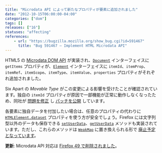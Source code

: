 ```yaml
---
title: "Microdata API によって新たなプロパティが要素に追加されました"
date: "2012-10-15T06:00:00-04:00"
categories: ["dom"]
tags: []
releases: ["16"]
statuses: "affecting"
references:
    - url: "https://bugzilla.mozilla.org/show_bug.cgi?id=591467"
      title: "Bug 591467 – Implement HTML Microdata API"
---
```

HTML5 の [Microdata DOM API](https://www.w3.org/TR/microdata/#microdata-dom-api) が実装され、[`Document`](https://developer.mozilla.org/docs/Web/API/Document) インターフェイスに `getItems` プロパティが、[`Element`](https://developer.mozilla.org/docs/Web/API/Element) インターフェイスに `itemId`、`itemProp`、`itemRef`、`itemScope`、`itemType`、`itemValue`、`properties` プロパティがそれぞれ追加されました。

Six Apart の *Movable Type* がこの変更による影響を受けたことが確認されています。独自の `itemId` プロパティが原因で一部機能が正常に動作しなくなったため、同社が [問題を修正](https://github.com/movabletype/movabletype/commit/83d2f3d21d9c9a951d7e872d70bac5d355bd3d4d) し [パッチを公開](https://www.movabletype.jp/faq/firefox-16-patches.html) しています。

各要素に独自データを付加したい場合は、任意のプロパティの代わりに [`HTMLElement.dataset`](https://developer.mozilla.org/docs/Web/API/HTMLElement/dataset) プロパティを使う方が安全でしょう。Firefox には文字列型以外のデータも保存できる [`setUserData`](https://developer.mozilla.org/docs/Web/API/Node/setUserData)、[`getUserData`](https://developer.mozilla.org/docs/Web/API/Node/getUserData) メソッドも実装されています。ただし、これらのメソッドは [`WeakMap`](https://developer.mozilla.org/docs/Web/JavaScript/Reference/Global_Objects/WeakMap) に置き換えられる形で [廃止予定となっています](https://bugzilla.mozilla.org/show_bug.cgi?id=749981)。

**更新**: Microdata API 対応は [Firefox 49 で削除されました](https://www.fxsitecompat.dev/ja/docs/2016/microdata-api-has-been-removed/)。
